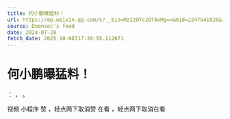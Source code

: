 ```yaml
---
title: 何小鹏曝猛料！
url: https://mp.weixin.qq.com/s?__biz=MzIzOTc2OTAxMg==&mid=2247541026&idx=1&sn=e6ec73b672933664d30965f2f34af3a6
source: Doonsec's feed
date: 2024-07-28
fetch_date: 2025-10-06T17:39:55.112071
---
```


# 何小鹏曝猛料！

：
，
。

视频
小程序
赞
，轻点两下取消赞
在看
，轻点两下取消在看